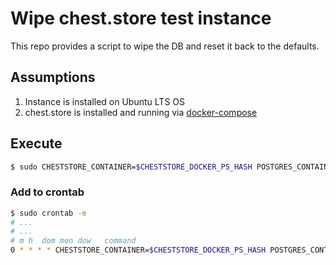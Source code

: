 # Wipe chest.store test instance

This repo provides a script to wipe the DB and reset it
back to the defaults.

## Assumptions

1. Instance is installed on Ubuntu LTS OS
2. chest.store is installed and running via [docker-compose](https://github.com/cheststore/chest.store/blob/master/README.md#docker-compose)

## Execute

```sh
$ sudo CHESTSTORE_CONTAINER=$CHESTSTORE_DOCKER_PS_HASH POSTGRES_CONTAINER=$POSTGRES_DOCKER_PS_HASH REDIS_CONTAINER=$REDIS_DOCKER_PS_HASH sh wipe.sh
```

### Add to crontab

```sh
$ sudo crontab -e
# ...
# ...
# m h  dom mon dow   command
0 * * * * CHESTSTORE_CONTAINER=$CHESTSTORE_DOCKER_PS_HASH POSTGRES_CONTAINER=$POSTGRES_DOCKER_PS_HASH REDIS_CONTAINER=$REDIS_DOCKER_PS_HASH sh /home/ubuntu/wipe-test-instance/wipe.sh
```